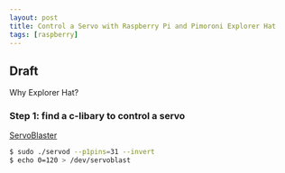 ```yaml
---
layout: post
title: Control a Servo with Raspberry Pi and Pimoroni Explorer Hat
tags: [raspberry]
---
```


## Draft

Why Explorer Hat?

### Step 1: find a c-libary to control a servo

[ServoBlaster](https://github.com/richardghirst/PiBits/tree/master/ServoBlaster)

```bash
$ sudo ./servod --p1pins=31 --invert
$ echo 0=120 > /dev/servoblast
```
